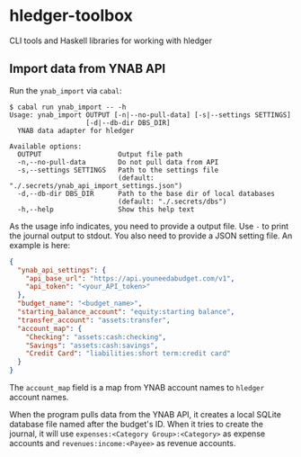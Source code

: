 # hledger-toolbox
CLI tools and Haskell libraries for working with hledger

## Import data from YNAB API
Run the `ynab_import` via `cabal`:
```
$ cabal run ynab_import -- -h
Usage: ynab_import OUTPUT [-n|--no-pull-data] [-s|--settings SETTINGS] 
                   [-d|--db-dir DBS_DIR]
  YNAB data adapter for hledger

Available options:
  OUTPUT                   Output file path
  -n,--no-pull-data        Do not pull data from API
  -s,--settings SETTINGS   Path to the settings file
                           (default: "./.secrets/ynab_api_import_settings.json")
  -d,--db-dir DBS_DIR      Path to the base dir of local databases
                           (default: "./.secrets/dbs")
  -h,--help                Show this help text
```

As the usage info indicates, you need to provide a output file. Use `-` to print
the journal output to stdout. You also need to provide a JSON setting file. An
example is here:
```json
{
  "ynab_api_settings": {
    "api_base_url": "https://api.youneedabudget.com/v1",
    "api_token": "<your_API_token>"
  },
  "budget_name": "<budget_name>",
  "starting_balance_account": "equity:starting balance",
  "transfer_account": "assets:transfer",
  "account_map": {
    "Checking": "assets:cash:checking",
    "Savings": "assets:cash:savings",
    "Credit Card": "liabilities:short term:credit card"
  }
}
```
The `account_map` field is a map from YNAB account names to `hledger` account
names.

When the program pulls data from the YNAB API, it creates a local SQLite
database file named after the budget's ID. When it tries to create the journal,
it will use `expenses:<Category Group>:<Category>` as expense accounts and
`revenues:income:<Payee>` as revenue accounts.

